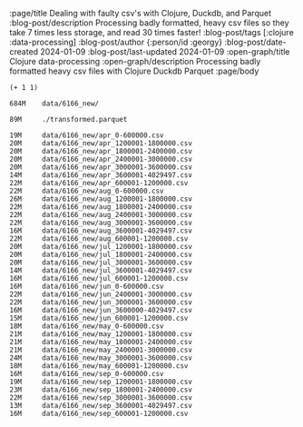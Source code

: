 :page/title Dealing with faulty csv's with Clojure, Duckdb, and Parquet
:blog-post/description Processing badly formatted, heavy csv files so they take 7 times less storage, and read 30 times faster!
:blog-post/tags [:clojure :data-processing]
:blog-post/author {:person/id :georgy}
:blog-post/date-created 2024-01-09
:blog-post/last-updated 2024-01-09
:open-graph/title Clojure data-processing
:open-graph/description Processing badly formatted heavy csv files with Clojure Duckdb Parquet
:page/body


```{Clojure}
(+ 1 1)
```

```
684M    data/6166_new/

89M     ./transformed.parquet
```

```
19M     data/6166_new/apr_0-600000.csv
20M     data/6166_new/apr_1200001-1800000.csv
20M     data/6166_new/apr_1800001-2400000.csv
20M     data/6166_new/apr_2400001-3000000.csv
20M     data/6166_new/apr_3000001-3600000.csv
14M     data/6166_new/apr_3600001-4029497.csv
22M     data/6166_new/apr_600001-1200000.csv
22M     data/6166_new/aug_0-600000.csv
26M     data/6166_new/aug_1200001-1800000.csv
22M     data/6166_new/aug_1800001-2400000.csv
22M     data/6166_new/aug_2400001-3000000.csv
22M     data/6166_new/aug_3000001-3600000.csv
16M     data/6166_new/aug_3600001-4029497.csv
22M     data/6166_new/aug_600001-1200000.csv
20M     data/6166_new/jul_1200001-1800000.csv
20M     data/6166_new/jul_1800001-2400000.csv
20M     data/6166_new/jul_3000001-3600000.csv
14M     data/6166_new/jul_3600001-4029497.csv
16M     data/6166_new/jul_600001-1200000.csv
16M     data/6166_new/jun_0-600000.csv
22M     data/6166_new/jun_2400001-3000000.csv
22M     data/6166_new/jun_3000001-3600000.csv
16M     data/6166_new/jun_3600000-4029497.csv
15M     data/6166_new/jun_600001-1200000.csv
18M     data/6166_new/may_0-600000.csv
21M     data/6166_new/may_1200001-1800000.csv
21M     data/6166_new/may_1800001-2400000.csv
21M     data/6166_new/may_2400001-3000000.csv
24M     data/6166_new/may_3000001-3600000.csv
18M     data/6166_new/may_600001-1200000.csv
16M     data/6166_new/sep_0-600000.csv
19M     data/6166_new/sep_1200001-1800000.csv
23M     data/6166_new/sep_1800001-2400000.csv
22M     data/6166_new/sep_3000001-3600000.csv
13M     data/6166_new/sep_3600001-4029497.csv
16M     data/6166_new/sep_600001-1200000.csv
```
